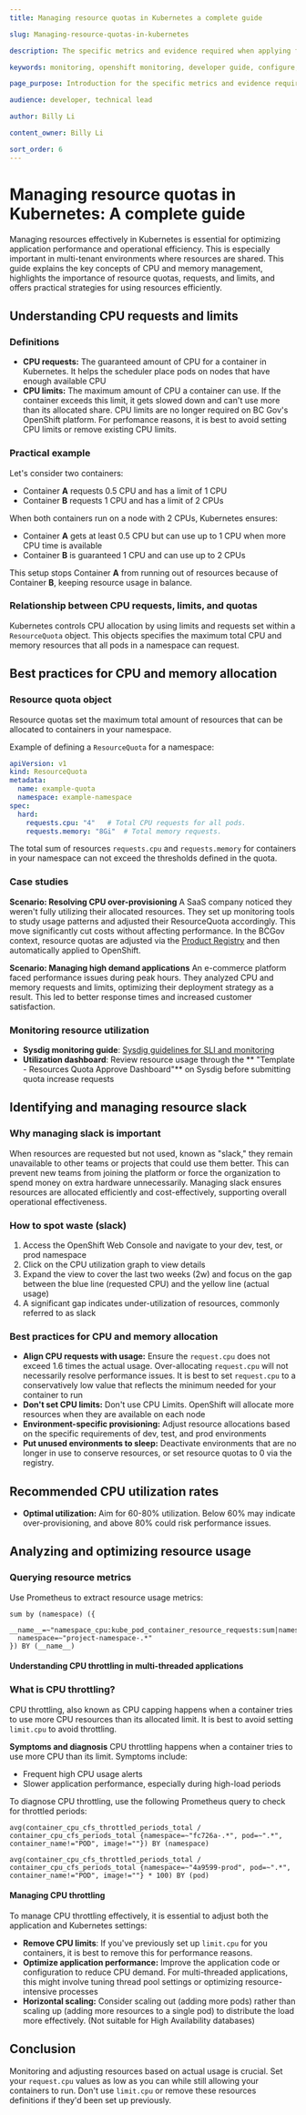 ```yaml
---
title: Managing resource quotas in Kubernetes a complete guide  

slug: Managing-resource-quotas-in-kubernetes

description: The specific metrics and evidence required when applying for additional resources.

keywords: monitoring, openshift monitoring, developer guide, configure, request resource, prometheus, prom, promql, metrics, metric type, servicemonitor, observe

page_purpose: Introduction for the specific metrics and evidence required when applying for additional resources.

audience: developer, technical lead

author: Billy Li

content_owner: Billy Li

sort_order: 6
---
```


# Managing resource quotas in Kubernetes: A complete guide 

Managing resources effectively in Kubernetes is essential for optimizing application performance and operational efficiency. This is especially important in multi-tenant environments where resources are shared. This guide explains the key concepts of CPU and memory management, highlights the importance of resource quotas, requests, and limits, and offers practical strategies for using resources efficiently.

## Understanding CPU requests and limits

### Definitions

- **CPU requests:** The guaranteed amount of CPU for a container in Kubernetes. It helps the scheduler place pods on nodes that have enough available CPU
- **CPU limits:** The maximum amount of CPU a container can use. If the container exceeds this limit, it gets slowed down and can't use more than its allocated share. CPU limits are no longer required on BC Gov's OpenShift platform. For perfomance reasons, it is best to avoid setting CPU limits or remove existing CPU limits. 

### Practical example

Let's consider two containers:
- Container **A** requests 0.5 CPU and has a limit of 1 CPU
- Container **B** requests 1 CPU and has a limit of 2 CPUs

When both containers run on a node with 2 CPUs, Kubernetes ensures:

- Container **A** gets at least 0.5 CPU but can use up to 1 CPU when more CPU time is available
- Container **B** is guaranteed 1 CPU and can use up to 2 CPUs

This setup stops Container **A** from running out of resources because of  Container **B**, keeping resource usage in balance.

### Relationship between CPU requests, limits, and quotas

Kubernetes controls CPU allocation by using limits and requests set within a `ResourceQuota` object. This objects specifies the maximum total CPU and memory resources that all pods in a namespace can request.

## Best practices for CPU and memory allocation

### Resource quota object

Resource quotas set the maximum total amount of resources that can be allocated to containers in your namespace. 

Example of defining a `ResourceQuota` for a namespace:
```yaml
apiVersion: v1
kind: ResourceQuota
metadata:
  name: example-quota
  namespace: example-namespace
spec:
  hard:
    requests.cpu: "4"   # Total CPU requests for all pods.
    requests.memory: "8Gi"  # Total memory requests.
```
The total sum of resources `requests.cpu` and `requests.memory` for containers in your namespace can not exceed the thresholds defined in the quota. 

### Case studies

**Scenario: Resolving CPU over-provisioning**
A SaaS company noticed they weren't fully utilizing their allocated resources. They set up monitoring tools to study usage patterns and adjusted their ResourceQuota accordingly. This move significantly cut costs without affecting performance. In the BCGov context, resource quotas are adjusted via the [Product Registry](https://registry.developer.gov.bc.ca/) and then automatically applied to OpenShift. 

**Scenario: Managing high demand applications**
An e-commerce platform faced performance issues during peak hours. They analyzed CPU and memory requests and limits, optimizing their deployment strategy as a result. This led to better response times and increased customer satisfaction.

### Monitoring resource utilization

- **Sysdig monitoring guide**: [Sysdig guidelines for SLI and monitoring](../app-monitoring/guidelines-for-sli-and-monitoring.md)
- **Utilization dashboard**: Review resource usage through the ** "Template - Resources Quota Approve Dashboard"** on Sysdig before submitting quota increase requests

## Identifying and managing resource slack

### Why managing slack is important

When resources are requested but not used, known as "slack," they remain unavailable to other teams or projects that could use them better. This can prevent new teams from joining the platform or force the organization to spend money on extra hardware unnecessarily. Managing slack ensures resources are allocated efficiently and cost-effectively, supporting overall operational effectiveness.

### How to spot waste (slack)

1. Access the OpenShift Web Console and navigate to your dev, test, or prod namespace
2. Click on the CPU utilization graph to view details
3. Expand the view to cover the last two weeks (2w) and focus on the gap between the blue line (requested CPU) and the yellow line (actual usage)
4. A significant gap indicates under-utilization of resources, commonly referred to as slack

### Best practices for CPU and memory allocation

- **Align CPU requests with usage:** Ensure the `request.cpu` does not exceed 1.6 times the actual usage. Over-allocating `request.cpu` will not necessarily resolve performance issues. It is best to set `request.cpu` to a conservatively low value that reflects the minimum needed for your container to run
- **Don't set CPU limits:** Don't use CPU Limits. OpenShift will allocate more resources when they are available on each node
- **Environment-specific provisioning:** Adjust resource allocations based on the specific requirements of dev, test, and prod environments
- **Put unused environments to sleep:** Deactivate environments that are no longer in use to conserve resources, or set resource quotas to 0 via the registry. 

## Recommended CPU utilization rates

- **Optimal utilization:** Aim for 60-80% utilization. Below 60% may indicate over-provisioning, and above 80% could risk performance issues.

## Analyzing and optimizing resource usage

### Querying resource metrics
Use Prometheus to extract resource usage metrics:
```
sum by (namespace) ({
  __name__=~"namespace_cpu:kube_pod_container_resource_requests:sum|namespace:container_cpu_usage:sum|namespace_cpu:kube_pod_container_resource_limits:sum",
  namespace=~"project-namespace-.*"
}) BY (__name__)

```

#### Understanding CPU throttling in multi-threaded applications

### What is CPU throttling?
CPU throttling, also known as CPU capping happens when a container tries to use more CPU resources than its allocated limit. It is best to avoid setting `limit.cpu` to avoid throttling.

**Symptoms and diagnosis**
CPU throttling happens when a container tries to use more CPU than its limit. Symptoms include:

* Frequent high CPU usage alerts
* Slower application performance, especially during high-load periods
  
To diagnose CPU throttling, use the following Prometheus query to check for throttled periods:

```
avg(container_cpu_cfs_throttled_periods_total / container_cpu_cfs_periods_total {namespace=~"fc726a-.*", pod=~".*", container_name!="POD", image!=""}) BY (namespace) 
```

```
avg(container_cpu_cfs_throttled_periods_total / container_cpu_cfs_periods_total {namespace=~"4a9599-prod", pod=~".*", container_name!="POD", image!=""} * 100) BY (pod) 
```

#### Managing CPU throttling

To manage CPU throttling effectively, it is essential to adjust both the application and Kubernetes settings:

* **Remove CPU limits**: If you've previously set up `limit.cpu` for you containers, it is best to remove this for performance reasons. 
* **Optimize application performance:** Improve the application code or configuration to reduce CPU demand. For multi-threaded applications, this might involve tuning thread pool settings or optimizing resource-intensive processes
* **Horizontal scaling:** Consider scaling out (adding more pods) rather than scaling up (adding more resources to a single pod) to distribute the load more effectively. (Not suitable for High Availability  databases)

## Conclusion

Monitoring and adjusting resources based on actual usage is crucial. Set your `request.cpu` values as low as you can while still allowing your containers to run. Don't use `limit.cpu` or remove these resources definitions if they'd been set up previously. 
